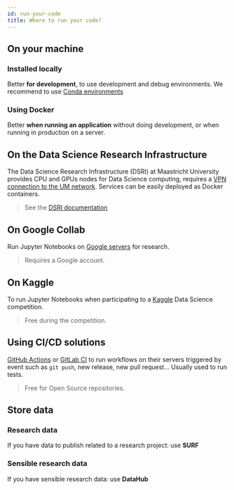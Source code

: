 ```yaml
---
id: run-your-code
title: Where to run your code?
---
```


## On your machine

### Installed locally

Better **for development**, to use development and debug environments. We recommend to use [Conda environments](https://docs.conda.io/en/latest/)

### Using Docker

Better **when running an application** without doing development, or when running in production on a server.

## On the Data Science Research Infrastructure

The Data Science Research Infrastructure (DSRI) at Maastricht University provides CPU and GPUs nodes for Data Science computing, requires a [VPN connection to the UM network](https://vpn.maastrichtuniversity.nl/). Services can be easily deployed as Docker containers.

> See the [DSRI documentation](https://maastrichtu-ids.github.io/dsri-documentation)

## On Google Collab

Run Jupyter Notebooks on [Google servers](https://colab.research.google.com) for research. 

> Requires a Google account.

## On Kaggle

To run Jupyter Notebooks when participating to a [Kaggle](https://www.kaggle.com) Data Science competition.

> Free during the competition.

## Using CI/CD solutions

[GitHub Actions](https://github.com/features/actions) or [GitLab CI](https://docs.gitlab.com/ee/ci/) to run workflows on their servers triggered by event such as `git push`, new release, new pull request... Usually used to run tests.

> Free for Open Source repositories.

## Store data

### Research data

If you have data to publish related to a research project: use **SURF**

### Sensible research data

If you have sensible research data: use **DataHub**
